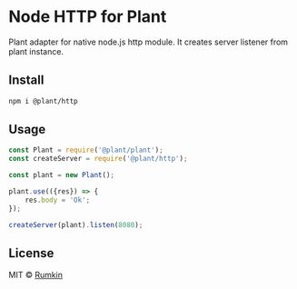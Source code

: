 # Node HTTP for Plant

Plant adapter for native node.js http module. It creates server listener from plant instance.

## Install

```bash
npm i @plant/http
```

## Usage

```javascript
const Plant = require('@plant/plant');
const createServer = require('@plant/http');

const plant = new Plant();

plant.use(({res}) => {
    res.body = 'Ok';
});

createServer(plant).listen(8080);
```

## License

MIT &copy; [Rumkin](https://rumk.in)
